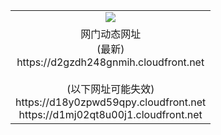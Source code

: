 ﻿<table>
  <tr></tr>
  <tr><td colspan=2 align=center><img src="https://d2gzdh248gnmih.cloudfront.net/Up/oGate.jpg" /></td></tr>
  <tr><td colspan=2 align=center>网门动态网址<br/>(最新)
<br>https://d2gzdh248gnmih.cloudfront.net
<br/><br/>(以下网址可能失效)
<br>https://d18y0zpwd59qpy.cloudfront.net
<br>https://d1mj02qt8u00j1.cloudfront.net
    </td>
  </tr>
</table>
